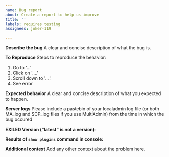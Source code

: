 ```yaml
---
name: Bug report
about: Create a report to help us improve
title: ''
labels: requires testing
assignees: joker-119

---
```


**Describe the bug**
A clear and concise description of what the bug is.

**To Reproduce**
Steps to reproduce the behavior:
1. Go to '...'
2. Click on '....'
3. Scroll down to '....'
4. See error

**Expected behavior**
A clear and concise description of what you expected to happen.

**Server logs**
Please include a pastebin of your localadmin log file (or both MA_log and SCP_log files if you use MultiAdmin) from the time in which the bug occured

**EXILED Version ("latest" is not a version):**


**Results of `show plugins` command in console:**


**Additional context**
Add any other context about the problem here.
